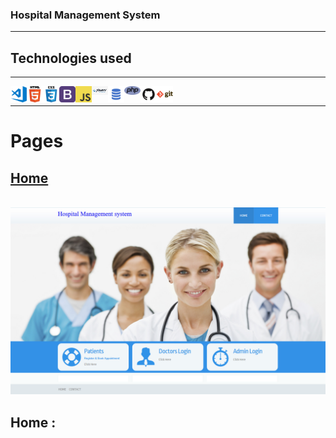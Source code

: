 ### Hospital Management System

---

## Technologies used 

---

<img align="left" alt="Visual Studio Code" width="26px" src="./readmehelper/visual-studio-code.png" />
<img align="left" alt="HTML5" width="26px" src="./readmehelper/html.png"/>
<img align="left" alt="CSS3" width="26px" src="./readmehelper/css.png" />
<img align="left" alt="bootstap" width="26px" src="readmehelper/bootstrap.png" />
<img align="left" alt="JavaScript" width="26px" src="./readmehelper/javascript.png" />
<img align="left" alt="JavaScript" width="26px" src="./readmehelper/jquery.png" />
<img align="left" alt="SQL" width="26px" src="./readmehelper/sql.png" />
<img align="left" alt="SQL" width="26px" src="./readmehelper/php.png" />
<img align="left" alt="GitHub" width="26px" src="./readmehelper/github.png" />
<img align="left" alt="Git" width="26px" src="./readmehelper/git.png" />

<br>

--- 

#  Pages

## <a href="hackclubhms.42web.io">Home</a>

<br>

<img  alt="Home"  src="./readmehelper/home.png" />

<br>

## Home :

